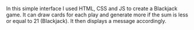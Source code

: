 In this simple interface I used HTML, CSS and JS to create a Blackjack game. It can draw cards for each play and generate more if the sum is less or equal to 21 (Blackjack).
It then displays a message accordingly.
